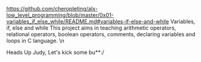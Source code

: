 https://github.com/cheropleting/alx-low_level_programming/blob/master/0x01-variables_if_else_while/README.md#variables-if-else-and-while
Variables, if, else and while
This project aims in teaching arithmetic operators, relational operators, boolean operators, comments, declaring variables and loops in C language. \n

Heads Up Judy, Let's kick some bu**:/

